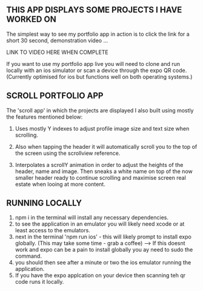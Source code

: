## THIS APP DISPLAYS SOME PROJECTS I HAVE WORKED ON

The simplest way to see my portfolio app in action is to click the link for a short 30 second, demonstration video ...

LINK TO VIDEO HERE WHEN COMPLETE

If you want to use my portfolio app live you will need to clone and run locally with an ios simulator or scan a device through the expo QR code.
(Currently optimised for ios but functions well on both operating systems.)

## SCROLL PORTFOLIO APP

The 'scroll app' in which the projects are displayed I also built using mostly the
features mentioned below:

1. Uses mostly Y indexes to adjust profile image size and text size when scrolling.

2. Also when tapping the header it will automatically scroll you to the top of
   the screen using the scrollview reference.

3. Interpolates a scrollY animation in order to adjust the heights of the header, name and image.
   Then sneaks a white name on top of the now smaller header ready to continue scrolling and
   maximise screen real estate when looing at more content.

## RUNNING LOCALLY

1. npm i in the terminal will install any necessary dependencies.
2. to see the application in an emulator you will likely need xcode or at least access to the emulators.
3. next in the terminal 'npm run ios' - this will likely prompt to install expo globally. (This may take some time - grab a coffee)
 --> If this doesnt work and expo can be a pain to install globally you ay need to sudo the command.
4. you should then see after a minute or two the ios emulator running the application.
5. If you have the expo applcation on your device then scanning teh qr code runs it locally.
